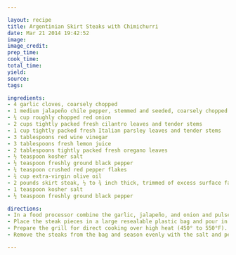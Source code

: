 ```yaml
---

layout: recipe
title: Argentinian Skirt Steaks with Chimichurri
date: Mar 21 2014 19:42:52
image:
image_credit:
prep_time:
cook_time:
total_time:
yield:
source:
tags:

ingredients:
- 4 garlic cloves, coarsely chopped
- 1 medium jalapeño chile pepper, stemmed and seeded, coarsely chopped (about 2 tablespoons)
- ¼ cup roughly chopped red onion
- 2 cups tightly packed fresh cilantro leaves and tender stems
- 1 cup tightly packed fresh Italian parsley leaves and tender stems
- 3 tablespoons red wine vinegar
- 3 tablespoons fresh lemon juice
- 2 tablespoons tightly packed fresh oregano leaves
- ½ teaspoon kosher salt
- ½ teaspoon freshly ground black pepper
- ¼ teaspoon crushed red pepper flakes
- ¾ cup extra-virgin olive oil
- 2 pounds skirt steak, ½ to ¾ inch thick, trimmed of excess surface fat, cut crosswise into 4-inch pieces
- 1 teaspoon kosher salt
- ½ teaspoon freshly ground black pepper

directions:
- In a food processor combine the garlic, jalapeño, and onion and pulse until finely chopped. Then add the cilantro, parsley, vinegar, lemon juice, oregano, salt, pepper, and crushed red pepper flakes and pulse until finely chopped. Gradually add the oil in a steady stream through the feed tube and process until well blended but some texture still remains, about 1 minute. Reserve ¾ cup chimichurri for the marinade. Transfer the remaining chimichurri to a small bowl for serving. Cover and refrigerate. Allow the chimichurri to stand at room temperature for 30 minutes before serving.
- Place the steak pieces in a large resealable plastic bag and pour in the ¾ cup reserved chimichurri. Press the air out of the bag and seal tightly. Turn the bag and massage the chimichurri into the meat. Place the bag in a bowl and refrigerate for 2 to 4 hours, turning and massaging occasionally. Allow the steaks to stand at room temperature for 15 to 30 minutes before grilling.
- Prepare the grill for direct cooking over high heat (450° to 550°F).
- Remove the steaks from the bag and season evenly with the salt and pepper. Discard the chimichurri in the bag. Brush the cooking grates clean. Grill the steaks over **_direct high heat_** , with the lid closed, until cooked to your desired doneness, 4 to 6 minutes for medium rare, turning once or twice. Remove from the grill and let rest for 3 to 5 minutes. Cut the meat across the grain into thin slices and serve warm with the remaining chimichurri.

---
```

